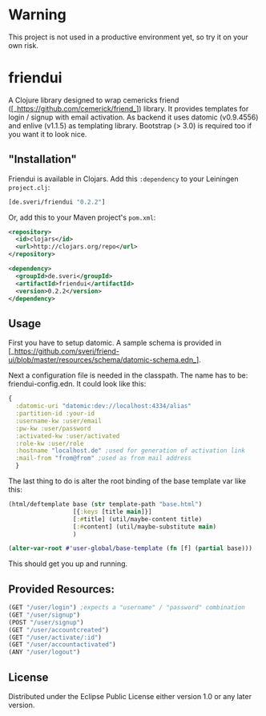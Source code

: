 # Warning
This project is not used in a productive environment yet, so try it on your own risk.

# friendui

A Clojure library designed to wrap cemericks friend ([_https://github.com/cemerick/friend_]) library.
It provides templates for login / signup with email activation.
As backend it uses datomic (v0.9.4556) and enlive (v1.1.5) as templating library. 
Bootstrap (> 3.0) is required too if you want it to look nice.

## "Installation"

Friendui is available in Clojars. Add this `:dependency` to your Leiningen
`project.clj`:

```clojure
[de.sveri/friendui "0.2.2"]
```

Or, add this to your Maven project's `pom.xml`:

```xml
<repository>
  <id>clojars</id>
  <url>http://clojars.org/repo</url>
</repository>

<dependency>
  <groupId>de.sveri</groupId>
  <artifactId>friendui</artifactId>
  <version>0.2.2</version>
</dependency>
```

## Usage

First you have to setup datomic. A sample schema is provided in [_https://github.com/sveri/friend-ui/blob/master/resources/schema/datomic-schema.edn_].

Next a configuration file is needed in the classpath. The name has to be: friendui-config.edn.
It could look like this:

```clojure
{
  :datomic-uri "datomic:dev://localhost:4334/alias"
  :partition-id :your-id
  :username-kw :user/email
  :pw-kw :user/password
  :activated-kw :user/activated
  :role-kw :user/role
  :hostname "localhost.de" ;used for generation of activation link
  :mail-from "from@from" ;used as from mail address
  }
```

The last thing to do is alter the root binding of the base template var like this:

```clojure
(html/deftemplate base (str template-path "base.html")
                  [{:keys [title main]}]
                  [:#title] (util/maybe-content title)
                  [:#content] (util/maybe-substitute main)
                  )

(alter-var-root #'user-global/base-template (fn [f] (partial base)))
```

This should get you up and running.

## Provided Resources:

```clojure
(GET "/user/login") ;expects a "username" / "password" combination
(GET "/user/signup")
(POST "/user/signup")
(GET "/user/accountcreated")
(GET "/user/activate/:id")
(GET "/user/accountactivated")
(ANY "/user/logout")
```

## License

Distributed under the Eclipse Public License either version 1.0 or any later version.
